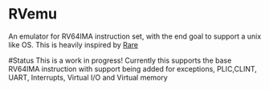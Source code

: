 # RVemu
An emulator for RV64IMA instruction set, with the end goal to support a unix like OS. This is heavily inspired by [Rare](https://github.com/siriusdemon/Rare/tree/main)

#Status
This is a work in progress! Currently this supports the base RV64IMA instruction with support being added for exceptions, PLIC,CLINT, UART, Interrupts, Virtual I/O and Virtual memory
